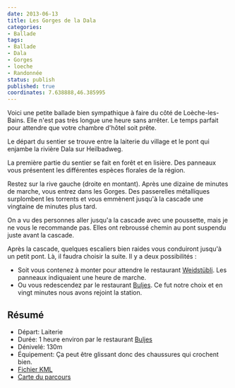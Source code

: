 ```yaml
---
date: 2013-06-13
title: Les Gorges de la Dala
categories:
- Ballade
tags:
- Ballade
- Dala
- Gorges
- loeche
- Randonnée
status: publish
published: true
coordinates: 7.638888,46.385995
---
```


Voici une petite ballade bien sympathique à faire du côté de Loèche-les-Bains. Elle n'est pas très longue une heure sans arrêter. Le temps parfait pour attendre que votre chambre d'hôtel soit prête. <!--more-->

Le départ du sentier se trouve entre la laiterie du village et le pont qui enjambe la rivière Dala sur Heilbadweg.

La première partie du sentier se fait en forêt et en lisière. Des panneaux vous présentent les différentes espèces florales de la région.

Restez sur la rive gauche (droite en montant). Après une dizaine de minutes de marche, vous entrez dans les Gorges. Des passerelles métalliques surplombent les torrents et vous emmènent jusqu'à la cascade une vingtaine de minutes plus tard.

On a vu des personnes aller jusqu'a la cascade avec une poussette, mais je ne vous le recommande pas. Elles ont rebroussé chemin au pont suspendu juste avant la cascade.

Après la cascade, quelques escaliers bien raides vous conduiront jusqu'à un petit pont. Là, il faudra choisir la suite. Il y a deux possibilités :

- Soit vous contenez à monter pour attendre le restaurant [Weidstübli](https://www.weidstuebli.ch). Les panneaux indiquaient une heure de marche.
- Ou vous redescendez par le restaurant [Buljes](https://www.buljes.ch/). Ce fut notre choix et en vingt minutes nous avons rejoint la station.</li>

## Résumé

- Départ: Laiterie
- Durée: 1 heure environ par le restaurant <a title="https://www.buljes.ch/" href="https://www.buljes.ch/">Buljes</a>
- Dénivelé: 130m
- Équipement: Ça peut être glissant donc des chaussures qui crochent bien.
- <a title="https://gist.github.com/alienlebarge/5776473" href="https://gist.github.com/alienlebarge/5776473">Fichier KML</a>
- <a title="https://gist.github.com/alienlebarge/5776473/raw/bb548d21525b69c60ff3862b19cd6a5644ce3f90/GorgesDala.kml" href="https://map.geo.admin.ch/?Y=615347.43151101&amp;X=136861.53681663&amp;zoom=9&amp;bgLayer=ch.swisstopo.pixelkarte-farbe&amp;layers=KML%7C%7Chttps%3A%2F%2Fgist.github.com%2Falienlebarge%2F5776473,KML%7C%7Chttps%3A%2F%2Fgist.github.com%2Falienlebarge%2F5776473%2Fraw%2Fbb548d21525b69c60ff3862b19cd6a5644ce3f90%2FGorgesDala.kml&amp;layers_opacity=1,1&amp;layers_visibility=true,true&amp;time_current=latest&amp;lang=fr">Carte du parcours</a>
